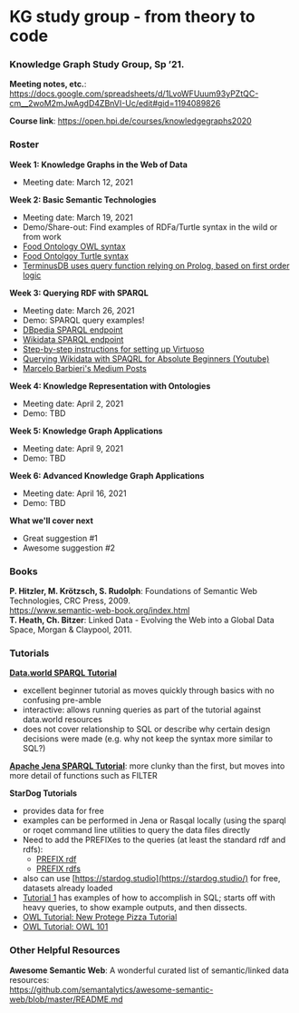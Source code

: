 
KG study group - from theory to code
====================================

### Knowledge Graph Study Group, Sp ’21.  

**Meeting notes, etc.**: 
https://docs.google.com/spreadsheets/d/1LvoWFUuum93yPZtQC-cm__2woM2mJwAgdD4ZBnVI-Uc/edit#gid=1194089826

**Course link**: https://open.hpi.de/courses/knowledgegraphs2020

### Roster
**Week 1: Knowledge Graphs in the Web of Data**
- Meeting date: March 12, 2021

**Week 2: Basic Semantic Technologies**
- Meeting date: March 19, 2021
- Demo/Share-out: Find examples of RDFa/Turtle syntax in the wild or from work
- [Food Ontology OWL syntax](https://raw.githubusercontent.com/FoodOntology/foodon/master/foodon.owl)
- [Food Ontolgoy Turtle syntax](https://www.bbc.com/ontologies/fo/1.1.ttl)
- [TerminusDB uses query function relying on Prolog, based on first order logic](https://medium.com/terminusdb/today-we-release-terminusdb-the-database-for-data-people-36cfd3f81d3f)

**Week 3: Querying RDF with SPARQL**
- Meeting date: March 26, 2021
- Demo: SPARQL query examples!
- [DBpedia SPARQL endpoint](https://dbpedia.org/sparql)
- [Wikidata SPARQL endpoint](https://query.wikidata.org/)
- [Step-by-step instructions for setting up Virtuoso](https://docs.google.com/presentation/d/1mWrCK_24Kw869ND60vIFRUUDzy3zx4x5xyQ9bTB0o1w/edit#slide=id.p)
- [Querying Wikidata with SPAQRL for Absolute Beginners (Youtube)](https://www.youtube.com/watch?v=kJph4q0Im98)
- [Marcelo Barbieri's Medium Posts](https://mbarbieri77.medium.com/)

**Week 4: Knowledge Representation with Ontologies**
- Meeting date: April 2, 2021
- Demo: TBD

**Week 5: Knowledge Graph Applications**
- Meeting date: April 9, 2021
- Demo: TBD

**Week 6: Advanced Knowledge Graph Applications**
- Meeting date: April 16, 2021
- Demo: TBD

**What we'll cover next**
- Great suggestion #1
- Awesome suggestion #2

### Books

**P. Hitzler, M. Krötzsch, S. Rudolph**: Foundations of Semantic Web
Technologies, CRC Press, 2009.    
https://www.semantic-web-book.org/index.html    
**T. Heath, Ch. Bitzer**: Linked Data - Evolving the Web into a Global Data
Space, Morgan & Claypool, 2011.


### Tutorials

**[Data.world SPARQL Tutorial](https://docs.data.world/tutorials/sparql/)**
- excellent beginner tutorial as moves quickly through basics with no confusing pre-amble
- interactive: allows running queries as part of the tutorial against data.world resources
- does not cover relationship to SQL or describe why certain design decisions were made (e.g. why not keep the syntax more similar to SQL?)

**[Apache Jena SPARQL Tutorial](https://jena.apache.org/tutorials/sparql.html)**: more clunky than the first, but moves into more detail of functions such as FILTER

**StarDog Tutorials**
- provides data for free
- examples can be performed in Jena or Rasqal locally (using the sparql or roqet command line utilities to query the data files directly
- Need to add the PREFIXes to the queries (at least the standard rdf and rdfs):
	- [PREFIX rdf](http://www.w3.org/1999/02/22-rdf-syntax-ns#)
	- [PREFIX rdfs](http://www.w3.org/2000/01/rdf-schema#)
- also can use [https://stardog.studio](https://stardog.studio/) for free, datasets already loaded
- [Tutorial 1](https://www.stardog.com/tutorials/getting-started-1) has examples of how to accomplish in SQL; starts off with heavy queries, to show example outputs, and then dissects.
- [OWL Tutorial: New Protege Pizza Tutorial](https://www.michaeldebellis.com/post/new-protege-pizza-tutorial) 
- [OWL Tutorial: OWL 101](https://www.cambridgesemantics.com/blog/semantic-university/learn-owl-rdfs/owl-101/)

### Other Helpful Resources

**Awesome Semantic Web**: A wonderful curated list of semantic/linked data resources:    
https://github.com/semantalytics/awesome-semantic-web/blob/master/README.md


